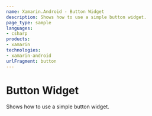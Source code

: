 ```yaml
---
name: Xamarin.Android - Button Widget
description: Shows how to use a simple button widget.
page_type: sample
languages:
- csharp
products:
- xamarin
technologies:
- xamarin-android
urlFragment: button
---
```

# Button Widget

Shows how to use a simple button widget.
